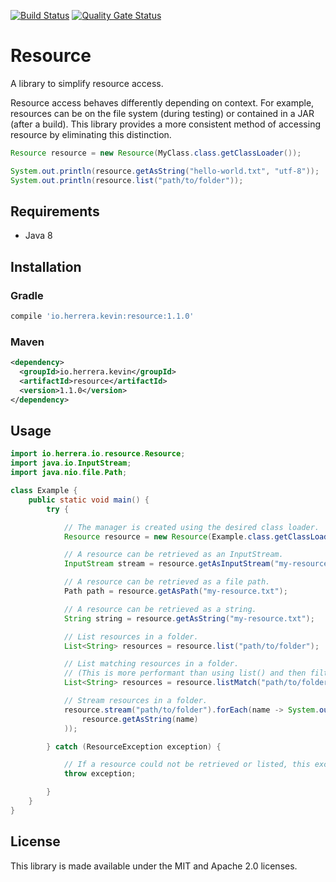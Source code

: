 [![Build Status](https://travis-ci.org/kherge/java.resource.svg?branch=master)](https://travis-ci.org/kherge/java.resource)
[![Quality Gate Status](https://sonarcloud.io/api/project_badges/measure?project=kherge_java.resource&metric=alert_status)](https://sonarcloud.io/dashboard?id=kherge_java.resource)

Resource
========

A library to simplify resource access.

Resource access behaves differently depending on context. For example, resources can be on the file
system (during testing) or contained in a JAR (after a build). This library provides a more
consistent method of accessing resource by eliminating this distinction.

```java
Resource resource = new Resource(MyClass.class.getClassLoader());

System.out.println(resource.getAsString("hello-world.txt", "utf-8"));
System.out.println(resource.list("path/to/folder"));
```

Requirements
------------

- Java 8

Installation
------------

### Gradle

```groovy
compile 'io.herrera.kevin:resource:1.1.0'
```

### Maven

```xml
<dependency>
  <groupId>io.herrera.kevin</groupId>
  <artifactId>resource</artifactId>
  <version>1.1.0</version>
</dependency>
```

Usage
-----

```java
import io.herrera.io.resource.Resource;
import java.io.InputStream;
import java.nio.file.Path;

class Example {
    public static void main() {
        try {

            // The manager is created using the desired class loader.
            Resource resource = new Resource(Example.class.getClassLoader());

            // A resource can be retrieved as an InputStream.
            InputStream stream = resource.getAsInputStream("my-resource.txt");

            // A resource can be retrieved as a file path.
            Path path = resource.getAsPath("my-resource.txt");

            // A resource can be retrieved as a string.
            String string = resource.getAsString("my-resource.txt");

            // List resources in a folder.
            List<String> resources = resource.list("path/to/folder");

            // List matching resources in a folder.
            // (This is more performant than using list() and then filtering.)
            List<String> resources = resource.listMatch("path/to/folder", ".+pattern.+");

            // Stream resources in a folder.
            resource.stream("path/to/folder").forEach(name -> System.out.println(
                resource.getAsString(name)
            ));

        } catch (ResourceException exception) {

            // If a resource could not be retrieved or listed, this exception is thrown.
            throw exception;

        }
    }
}
```

License
-------

This library is made available under the MIT and Apache 2.0 licenses.

